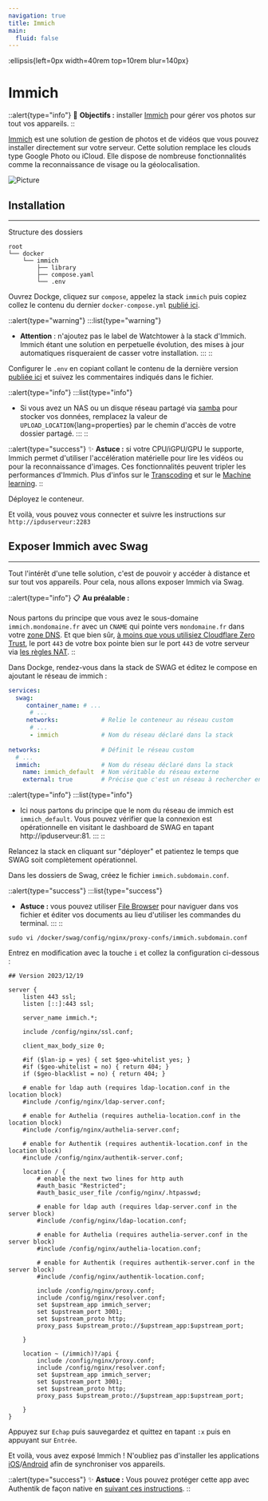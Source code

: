 ```yaml
---
navigation: true
title: Immich
main:
  fluid: false
---
```

:ellipsis{left=0px width=40rem top=10rem blur=140px}
# Immich

::alert{type="info"}
🎯 __Objectifs :__ installer [Immich](https://immich.app/docs/overview/introduction) pour gérer vos photos sur tout vos appareils.
::

[Immich](https://immich.app/docs/overview/introduction) est une solution de gestion de photos et de vidéos que vous pouvez installer directement sur votre serveur. Cette solution remplace les clouds type Google Photo ou iCloud. Elle dispose de nombreuse fonctionnalités comme la reconnaissance de visage ou la géolocalisation.

![Picture](/img/serveex/immich.png)

## Installation
---
Structure des dossiers

```console
root
└── docker
    └── immich
        ├── library
        ├── compose.yaml
        └── .env
```


Ouvrez Dockge, cliquez sur `compose`, appelez la stack `immich` puis copiez collez le contenu du dernier `docker-compose.yml` [publié ici](https://github.com/immich-app/immich/blob/main/docker/docker-compose.yml). 

::alert{type="warning"}
:::list{type="warning"}
- __Attention__ : n'ajoutez pas le label de Watchtower à la stack d'Immich. Immich étant une solution en perpetuelle évolution, des mises à jour automatiques risqueraient de casser votre installation.
:::
::

Configurer le `.env` en copiant collant le contenu de la dernière version [publiée ici](https://github.com/immich-app/immich/blob/main/docker/example.env) et suivez les commentaires indiqués dans le fichier.


::alert{type="info"}
:::list{type="info"}
- Si vous avez un NAS ou un disque réseau partagé via [samba](/generalites/reseau/samba/) pour stocker vos données, remplacez la valeur de `UPLOAD_LOCATION`{lang=properties} par le chemin d'accès de votre dossier partagé.
:::
::

::alert{type="success"}
✨ __Astuce :__ si votre CPU/iGPU/GPU le supporte, Immich permet d'utiliser l'accélération matérielle pour lire les vidéos ou pour la reconnaissance d'images. Ces fonctionnalités peuvent tripler les performances d'Immich. Plus d'infos sur le [Transcoding](https://immich.app/docs/features/hardware-transcoding/) et sur le [Machine learning](https://immich.app/docs/features/ml-hardware-acceleration).
::

Déployez le conteneur.

Et voilà, vous pouvez vous connecter et suivre les instructions sur `http://ipduserveur:2283`

## Exposer Immich avec Swag
---
Tout l'intérêt d'une telle solution, c'est de pouvoir y accéder à distance et sur tout vos appareils. Pour cela, nous allons exposer Immich via Swag.

::alert{type="info"}
📋 __Au préalable :__ 
<br/><br/>
Nous partons du principe que vous avez le sous-domaine `immich.mondomaine.fr` avec un `CNAME` qui pointe vers `mondomaine.fr` dans votre [zone DNS](/generalites/reseau/dns). Et que bien sûr, [à moins que vous utilisiez Cloudflare Zero Trust](/serveex/securite/cloudflare), le port `443` de votre box pointe bien sur le port `443` de votre serveur via [les règles NAT](/generalites/reseau/nat).
::

Dans Dockge, rendez-vous dans la stack de SWAG et éditez le compose en ajoutant le réseau de immich :

```yaml
services:
  swag:
     container_name: # ...
      # ... 
     networks:            # Relie le conteneur au réseau custom 
      # ...           
      - immich            # Nom du réseau déclaré dans la stack
    
networks:                 # Définit le réseau custom
  # ...
  immich:                 # Nom du réseau déclaré dans la stack
    name: immich_default  # Nom véritable du réseau externe
    external: true        # Précise que c'est un réseau à rechercher en externe
```

::alert{type="info"}
:::list{type="info"}
- Ici nous partons du principe que le nom du réseau de immich est `immich_default`. Vous pouvez vérifier que la connexion est opérationnelle en visitant le dashboard de SWAG en tapant http://ipduserveur:81.
:::
::

Relancez la stack en cliquant sur "déployer" et patientez le temps que SWAG soit complètement opérationnel.


Dans les dossiers de Swag, créez le fichier `immich.subdomain.conf`.

::alert{type="success"}
:::list{type="success"}
- __Astuce :__ vous pouvez utiliser [File Browser](/serveex/files/file-browser) pour naviguer dans vos fichier et éditer vos documents au lieu d'utiliser les commandes du terminal.
:::
::

```shell
sudo vi /docker/swag/config/nginx/proxy-confs/immich.subdomain.conf
```
Entrez en modification avec la touche `i` et collez la configuration ci-dessous :

```nginx
## Version 2023/12/19

server {
    listen 443 ssl;
    listen [::]:443 ssl;

    server_name immich.*;

    include /config/nginx/ssl.conf;

    client_max_body_size 0;

    #if ($lan-ip = yes) { set $geo-whitelist yes; }
    #if ($geo-whitelist = no) { return 404; }
    if ($geo-blacklist = no) { return 404; }

    # enable for ldap auth (requires ldap-location.conf in the location block)
    #include /config/nginx/ldap-server.conf;

    # enable for Authelia (requires authelia-location.conf in the location block)
    #include /config/nginx/authelia-server.conf;

    # enable for Authentik (requires authentik-location.conf in the location block)
    #include /config/nginx/authentik-server.conf;

    location / {
        # enable the next two lines for http auth
        #auth_basic "Restricted";
        #auth_basic_user_file /config/nginx/.htpasswd;

        # enable for ldap auth (requires ldap-server.conf in the server block)
        #include /config/nginx/ldap-location.conf;

        # enable for Authelia (requires authelia-server.conf in the server block)
        #include /config/nginx/authelia-location.conf;

        # enable for Authentik (requires authentik-server.conf in the server block)
        #include /config/nginx/authentik-location.conf;

        include /config/nginx/proxy.conf;
        include /config/nginx/resolver.conf;
        set $upstream_app immich_server;
        set $upstream_port 3001;
        set $upstream_proto http;
        proxy_pass $upstream_proto://$upstream_app:$upstream_port;

    }

    location ~ (/immich)?/api {
        include /config/nginx/proxy.conf;
        include /config/nginx/resolver.conf;
        set $upstream_app immich_server;
        set $upstream_port 3001;
        set $upstream_proto http;
        proxy_pass $upstream_proto://$upstream_app:$upstream_port;

    }
}
```

Appuyez sur `Echap` puis sauvegardez et quittez en tapant `:x` puis en appuyant sur `Entrée`.

Et voilà, vous avez exposé Immich ! N'oubliez pas d'installer les applications [iOS](https://apps.apple.com/us/app/immich/id1613945652)/[Android](https://play.google.com/store/apps/details?id=app.alextran.immich) afin de synchroniser vos appareils.

::alert{type="success"}
✨ __Astuce :__ Vous pouvez protéger cette app avec Authentik de façon native en [suivant ces instructions](https://docs.goauthentik.io/integrations/services/immich/).
::
